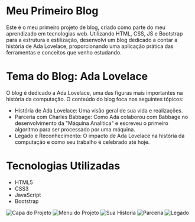 # Meu Primeiro Blog

Este é o meu primeiro projeto de blog, criado como parte do meu aprendizado em tecnologias web. Utilizando HTML, CSS, JS e Bootstrap para a estrutura e estilização, 
desenvolvi um blog dedicado a contar a história de Ada Lovelace, proporcionando uma aplicação prática das ferramentas e conceitos que venho estudando.

# Tema do Blog: Ada Lovelace
O blog é dedicado a Ada Lovelace, uma das figuras mais importantes na história da computação. O conteúdo do blog foca nos seguintes tópicos:

* História de Ada Lovelace: Uma visão geral de sua vida e realizações.
* Parceria com Charles Babbage: Como Ada colaborou com Babbage no desenvolvimento da "Máquina Analítica" e escreveu o primeiro algoritmo para ser processado por uma máquina.
* Legado e Reconhecimento: O impacto de Ada Lovelace na história da computação e como seu trabalho é celebrado até hoje.

# Tecnologias Utilizadas

* HTML5
* CSS3
* JavaScript
* Bootstrap

![Capa do Projeto](./images/capa.png)
![Menu do Projeto](./images/menu.png)
![Sua Historia](./images/historia.png)
![Parceria](./images/parceria.png)
![Legado](./images/legado.png)

